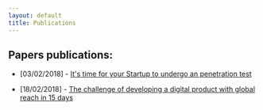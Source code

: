 ```yaml
---
layout: default
title: Publications
---
```


## Papers publications:

  - [03/02/2018] - [It's time for your Startup to undergo an penetration test](/publications/penetration-testing)

  - [18/02/2018] - [The challenge of developing a digital product with global reach in 15 days](/publications/the-challenge-of-developing-a-digital-product-with-global-reach-in-15-days)

